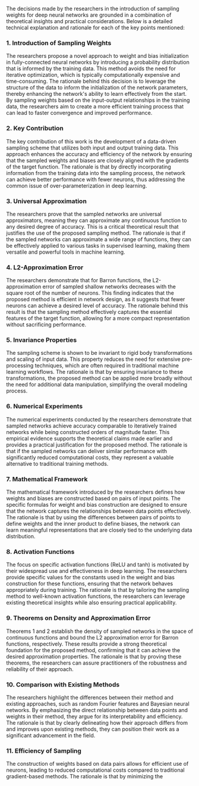 The decisions made by the researchers in the introduction of sampling weights for deep neural networks are grounded in a combination of theoretical insights and practical considerations. Below is a detailed technical explanation and rationale for each of the key points mentioned:

### 1. Introduction of Sampling Weights
The researchers propose a novel approach to weight and bias initialization in fully-connected neural networks by introducing a probability distribution that is informed by the training data. This method avoids the need for iterative optimization, which is typically computationally expensive and time-consuming. The rationale behind this decision is to leverage the structure of the data to inform the initialization of the network parameters, thereby enhancing the network's ability to learn effectively from the start. By sampling weights based on the input-output relationships in the training data, the researchers aim to create a more efficient training process that can lead to faster convergence and improved performance.

### 2. Key Contribution
The key contribution of this work is the development of a data-driven sampling scheme that utilizes both input and output training data. This approach enhances the accuracy and efficiency of the network by ensuring that the sampled weights and biases are closely aligned with the gradients of the target function. The rationale is that by directly incorporating information from the training data into the sampling process, the network can achieve better performance with fewer neurons, thus addressing the common issue of over-parameterization in deep learning.

### 3. Universal Approximation
The researchers prove that the sampled networks are universal approximators, meaning they can approximate any continuous function to any desired degree of accuracy. This is a critical theoretical result that justifies the use of the proposed sampling method. The rationale is that if the sampled networks can approximate a wide range of functions, they can be effectively applied to various tasks in supervised learning, making them versatile and powerful tools in machine learning.

### 4. L2-Approximation Error
The researchers demonstrate that for Barron functions, the L2-approximation error of sampled shallow networks decreases with the square root of the number of neurons. This finding indicates that the proposed method is efficient in network design, as it suggests that fewer neurons can achieve a desired level of accuracy. The rationale behind this result is that the sampling method effectively captures the essential features of the target function, allowing for a more compact representation without sacrificing performance.

### 5. Invariance Properties
The sampling scheme is shown to be invariant to rigid body transformations and scaling of input data. This property reduces the need for extensive pre-processing techniques, which are often required in traditional machine learning workflows. The rationale is that by ensuring invariance to these transformations, the proposed method can be applied more broadly without the need for additional data manipulation, simplifying the overall modeling process.

### 6. Numerical Experiments
The numerical experiments conducted by the researchers demonstrate that sampled networks achieve accuracy comparable to iteratively trained networks while being constructed orders of magnitude faster. This empirical evidence supports the theoretical claims made earlier and provides a practical justification for the proposed method. The rationale is that if the sampled networks can deliver similar performance with significantly reduced computational costs, they represent a valuable alternative to traditional training methods.

### 7. Mathematical Framework
The mathematical framework introduced by the researchers defines how weights and biases are constructed based on pairs of input points. The specific formulas for weight and bias construction are designed to ensure that the network captures the relationships between data points effectively. The rationale is that by using the differences between pairs of points to define weights and the inner product to define biases, the network can learn meaningful representations that are closely tied to the underlying data distribution.

### 8. Activation Functions
The focus on specific activation functions (ReLU and tanh) is motivated by their widespread use and effectiveness in deep learning. The researchers provide specific values for the constants used in the weight and bias construction for these functions, ensuring that the network behaves appropriately during training. The rationale is that by tailoring the sampling method to well-known activation functions, the researchers can leverage existing theoretical insights while also ensuring practical applicability.

### 9. Theorems on Density and Approximation Error
Theorems 1 and 2 establish the density of sampled networks in the space of continuous functions and bound the L2 approximation error for Barron functions, respectively. These results provide a strong theoretical foundation for the proposed method, confirming that it can achieve the desired approximation properties. The rationale is that by proving these theorems, the researchers can assure practitioners of the robustness and reliability of their approach.

### 10. Comparison with Existing Methods
The researchers highlight the differences between their method and existing approaches, such as random Fourier features and Bayesian neural networks. By emphasizing the direct relationship between data points and weights in their method, they argue for its interpretability and efficiency. The rationale is that by clearly delineating how their approach differs from and improves upon existing methods, they can position their work as a significant advancement in the field.

### 11. Efficiency of Sampling
The construction of weights based on data pairs allows for efficient use of neurons, leading to reduced computational costs compared to traditional gradient-based methods. The rationale is that by minimizing the